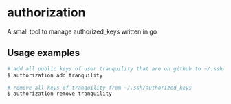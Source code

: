 authorization
=============

A small tool to manage authorized_keys written in go

## Usage examples

``` bash
# add all public keys of user tranquility that are on github to ~/.ssh/authorized_keys
$ authorization add tranquility

# remove all keys of tranquility from ~/.ssh/authorized_keys
$ authorization remove tranquility
```

